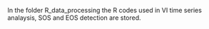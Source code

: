 In the folder R_data_processing the R codes used in VI time series analaysis, SOS and EOS detection are stored.
